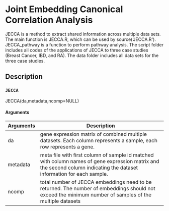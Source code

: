 # Joint Embedding Canonical Correlation Analysis
JECCA is a method to extract shared information across multiple data sets. The main function is JECCA.R, which can be used by source('JECCA.R'). JECCA_pathway is a function to perform pathway analysis. The script folder includes all codes of the applications of JECCA to three case studies (Breast Cancer, IBD, and RA). The data folder includes all data sets for the three case studies.
## Description
### ```JECCA```
JECCA(da,metadata,ncomp=NULL)
#### Arguments

| Arguments   | Description                                                                                                       |
|-------------|-------------------------------------------------------------------------------------------------------------------|
| da          | gene expression matrix of combined multiple datasets. Each column represents a sample, each row represents a gene.|
| metadata    | meta file with first column of sample id matched with column names of gene expression matrix and the second column indicating the dataset information for each sample.|
| ncomp       | total number of JECCA embeddings need to be returned. The number of embeddings should not exceed the minimum number of samples of the multiple datasets|
